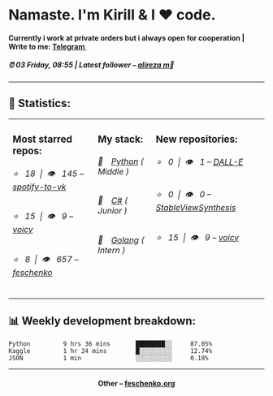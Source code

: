 
<h1>Namaste. I'm Kirill & I ❤️ code.</h1>
<h4>Currently i work at private orders but i always open for cooperation | Write to me: <a href="https://t.me/kirillfeschenko">Telegram <img src="https://camo.githubusercontent.com/5c1975da7d9ab735ceb71c57b6c7e48ff3e08ca4/68747470733a2f2f6564656e742e6769746875622e696f2f537570657254696e7949636f6e732f696d616765732f7376672f74656c656772616d2e737667" width="10"></a></h4>
<h5>⏰ 03 Friday, 08:55 | Latest follower – <a href="https://github.com/wwwAlireza/" target="_blank">alireza m</a>👋</h5>
<hr>
<h2>📝 Statistics: </h2>
<table>
  <tr>
    <td valign="top">
      <h3>Most starred repos: </h3>
            <h6>⭐️&nbsp;&nbsp;&nbsp;18&nbsp;&nbsp;|&nbsp;&nbsp;👁&nbsp;&nbsp;&nbsp;145 – <a href='https://github.com/feschenko/spotify-to-vk'>spotify-to-vk</a></h6> 
      <h6>⭐️&nbsp;&nbsp;&nbsp;15&nbsp;&nbsp;|&nbsp;&nbsp;👁&nbsp;&nbsp;&nbsp;9 – <a href='https://github.com/feschenko/voicy'>voicy</a></h6> 
      <h6>⭐️&nbsp;&nbsp;&nbsp;8&nbsp;&nbsp;|&nbsp;&nbsp;👁&nbsp;&nbsp;&nbsp;657 – <a href='https://github.com/feschenko/feschenko'>feschenko</a></h6> 
    </td>
    <td valign="top">
      <h3>My stack: </h3>
      <h6>📔&emsp;<a href="https://github.com/feschenko?tab=repositories&q=&type=&language=python">Python</a> ( Middle )</h6>
      <h6>📗&emsp;<a href="https://github.com/feschenko?tab=repositories&q=&type=&language=c%23">C#</a> ( Junior )</h6>
      <h6>📘&emsp;<a href="https://github.com/feschenko?tab=repositories&q=&type=&language=go">Golang</a> ( Intern )</h6>
      </td>
     <td valign="top">
      <h3>New repositories: </h3>
           <h6>⭐️&nbsp;&nbsp;&nbsp;0&nbsp;&nbsp;|&nbsp;&nbsp;👁&nbsp;&nbsp;&nbsp;1 – <a href='https://github.com/feschenko/DALL-E'>DALL-E</a></h6> 
      <h6>⭐️&nbsp;&nbsp;&nbsp;0&nbsp;&nbsp;|&nbsp;&nbsp;👁&nbsp;&nbsp;&nbsp;0 – <a href='https://github.com/feschenko/StableViewSynthesis'>StableViewSynthesis</a></h6> 
      <h6>⭐️&nbsp;&nbsp;&nbsp;15&nbsp;&nbsp;|&nbsp;&nbsp;👁&nbsp;&nbsp;&nbsp;9 – <a href='https://github.com/feschenko/voicy'>voicy</a></h6> 
        </td>
  </tr>
</table>
<h2>📊 Weekly development breakdown: </h2>


```text
Python         9 hrs 36 mins       ████████░░     87.05%
Kaggle         1 hr 24 mins        █░░░░░░░░░     12.74%
JSON           1 min               ░░░░░░░░░░     0.18%
```



<hr>
<h4 align="center">Other – <a href='http://feschenko.org' target="_blank">feschenko.org</a><h4>
    